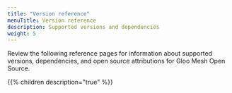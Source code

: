 ```yaml
---
title: "Version reference"
menuTitle: Version reference
description: Supported versions and dependencies
weight: 5
---
```


Review the following reference pages for information about supported versions, dependencies, and open source attributions for Gloo Mesh Open Source.

{{% children description="true" %}}
